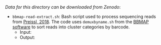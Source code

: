*Data for this directory can be downloaded from Zenodo*:

- `bbmap-read-extract.sh`: Bash script used to process sequencing reads from [Preissl, 2018](https://www.nature.com/articles/s41593-018-0079-3). The code uses `demuxbyname.sh` from the [BBMAP software](https://sourceforge.net/projects/bbmap/) to sort reads into cluster categories by barcode.
	- Input:
	- Output: